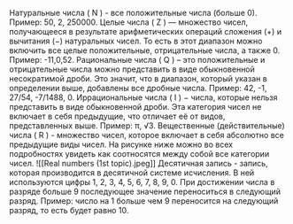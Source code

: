 Натуральные числа ( N ) - все положительные числа (больше 0).
Пример: 50, 2, 250000.
Целые числа ( Z ) — множество чисел, получающееся в результате арифметических операций сложения (+) и вычитания (−) натуральных чисел. То есть в этот диапазон можно включить все целые положительные, отрицательные числа, а также 0.
 Пример: -11,0,52.
Рациональные числа ( Q ) – это положительные и отрицательные числа можно представить в виде обыкновенной несократимой дроби. Это значит, что в диапазон, который указан в определении выше, добавлены все дробные числа.
Пример: 42, -1, 27/54, -7/1488, 0.
Иррациональные числа ( I ) − числа, которые нельзя представить в виде обыкновенной дроби. Эта категория чисел не включает в себя предыдущие, что отличает её от видов, представленных выше.
Пример: π, √3.
Вещественные (действительные) числа ( R ) - множество чисел, которое включает в себя абсолютно все предыдущие виды чисел.
На рисунке ниже можно во всех подробностях увидеть как соотносятся между собой все категории чисел.
![[Real numbers (1st topic).jpeg]]
Десятичная запись - запись, которая производится в десятичной системе исчисления. В ней используются цифры 1, 2, 3, 4, 5, 6, 7, 8, 9, 0. При достижении числа в разряде больше 9 последующее значение переноситься в следующий разряд.
Пример: число на 1 больше чем 9 переносится на следующий разряд, то есть будет равно 10.